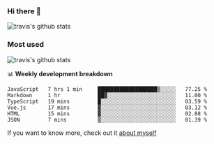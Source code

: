 ### Hi there 👋

<!--
**HondryTravis/HondryTravis** is a ✨ _special_ ✨ repository because its `README.md` (this file) appears on your GitHub profile.

Here are some ideas to get you started:

- 🔭 I’m currently working on ...
- 🌱 I’m currently learning ...
- 👯 I’m looking to collaborate on ...
- 🤔 I’m looking for help with ...
- 💬 Ask me about ...
- 📫 How to reach me: ...
- 😄 Pronouns: ...
- ⚡ Fun fact: ...
-->

![travis's github stats](https://github-readme-stats.vercel.app/api?username=HondryTravis&hide=stars)
### Most used
![travis's github stats](https://github-readme-stats.anuraghazra1.vercel.app/api/top-langs/?username=HondryTravis&layout=compact&hide_title=true)

📊 **Weekly development breakdown**

<!--START_SECTION:waka-->

```text
JavaScript   7 hrs 1 min     ███████████████████▒░░░░░   77.25 %
Markdown     1 hr            ██▓░░░░░░░░░░░░░░░░░░░░░░   11.00 %
TypeScript   19 mins         █░░░░░░░░░░░░░░░░░░░░░░░░   03.59 %
Vue.js       17 mins         ▓░░░░░░░░░░░░░░░░░░░░░░░░   03.12 %
HTML         15 mins         ▓░░░░░░░░░░░░░░░░░░░░░░░░   02.88 %
JSON         7 mins          ▒░░░░░░░░░░░░░░░░░░░░░░░░   01.39 %
```

<!--END_SECTION:waka-->

If you want to know more, check out it [about myself](https://hondrytravis.github.io/)
